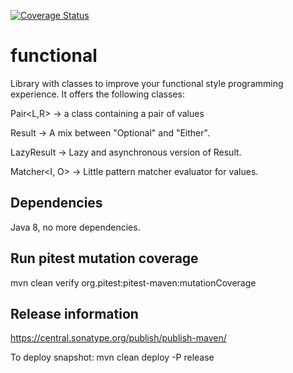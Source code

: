 [![Coverage Status](https://coveralls.io/repos/github/chiquitinxx/functional/badge.svg?branch=main)](https://coveralls.io/github/chiquitinxx/functional?branch=main)

# functional

Library with classes to improve your functional style programming experience. It offers the following classes:

Pair<L,R> -> a class containing a pair of values

Result<T> -> A mix between "Optional" and "Either".

LazyResult<T> -> Lazy and asynchronous version of Result.

Matcher<I, O> -> Little pattern matcher evaluator for values.

## Dependencies

Java 8, no more dependencies.

## Run pitest mutation coverage

mvn clean verify org.pitest:pitest-maven:mutationCoverage

## Release information

https://central.sonatype.org/publish/publish-maven/

To deploy snapshot: mvn clean deploy -P release
